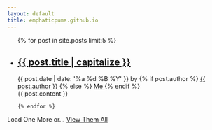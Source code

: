 ```yaml
---
layout: default
title: emphaticpuma.github.io
---
```


<ul class="posts" id="index_posts">
    {% for post in site.posts limit:5 %}
    <li class="post__item" id="list_num_{{ forloop.index0 }}">
        <h2 class="item__title">
            <a href="{{ post.url }}">{{ post.title | capitalize }}</a>
        </h2>
        <span class="item__date">
            {{ post.date | date: '%a %d %B %Y' }}
        </span>
        <span class="item__author">
            by
            {% if post.author %}
            <a href="/{{ post.author  }}">
                {{ post.author  }}
            </a>
            {% else %}
            <a href="/about">
                Me
            </a>
            {% endif %}
        </span>
        <div class="item__content">
            {{ post.content }}
            <div class="cf"></div>
        </div>
    </li>

    {% endfor %}
</ul>
<div id="index_posts_append">
    <a id="posts_more">Load One More</a>
    <span id="posts_more_helper">or...</span>
    <a id="posts_all" href="/posts/">View Them All</a>
</div>
